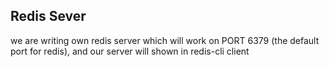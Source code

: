 ## Redis Sever

we are writing own redis server which will work on PORT 6379 (the default port for redis),
and our server will shown in redis-cli client